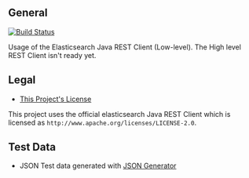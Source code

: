 ## General

[![Build Status](https://travis-ci.org/cinhtau/strechy-elastic-rest-client.svg?branch=master)](https://travis-ci.org/cinhtau/strechy-elastic-rest-client)

Usage of the Elasticsearch Java REST Client (Low-level). The High level REST Client isn't ready yet.

## Legal

* [This Project's License](LICENSE)

This project uses the official elasticsearch Java REST Client which is licensed as `http://www.apache.org/licenses/LICENSE-2.0`. 

## Test Data

* JSON Test data generated with [JSON Generator](http://www.json-generator.com)